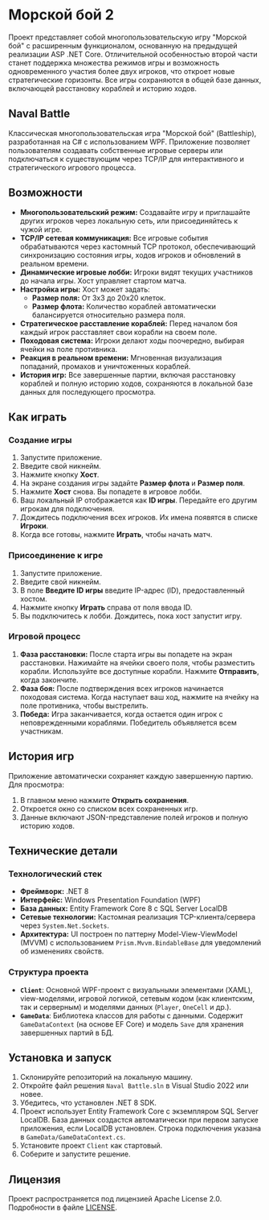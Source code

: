 # Морской бой 2  

Проект представляет собой многопользовательскую игру "Морской бой" с расширенным функционалом, основанную на предыдущей реализации ASP .NET Core. Отличительной особенностью второй части станет поддержка множества режимов игры и возможность одновременного участия более двух игроков, что откроет новые стратегические горизонты. Все игры сохраняются в общей базе данных, включающей расстановку кораблей и историю ходов.

## Naval Battle  
Классическая многопользовательская игра "Морской бой" (Battleship), разработанная на C# с использованием WPF. Приложение позволяет пользователям создавать собственные игровые серверы или подключаться к существующим через TCP/IP для интерактивного и стратегического игрового процесса.

## Возможности  
* **Многопользовательский режим:** Создавайте игру и приглашайте других игроков через локальную сеть, или присоединяйтесь к чужой игре.  
* **TCP/IP сетевая коммуникация:** Все игровые события обрабатываются через кастомный TCP протокол, обеспечивающий синхронизацию состояния игры, ходов игроков и обновлений в реальном времени.  
* **Динамические игровые лобби:** Игроки видят текущих участников до начала игры. Хост управляет стартом матча.  
* **Настройка игры:** Хост может задать:  
  * **Размер поля:** От 3x3 до 20x20 клеток.  
  * **Размер флота:** Количество кораблей автоматически балансируется относительно размера поля.  
* **Стратегическое расставление кораблей:** Перед началом боя каждый игрок расставляет свои корабли на своем поле.  
* **Походовая система:** Игроки делают ходы поочередно, выбирая ячейки на поле противника.  
* **Реакция в реальном времени:** Мгновенная визуализация попаданий, промахов и уничтоженных кораблей.  
* **История игр:** Все завершенные партии, включая расстановку кораблей и полную историю ходов, сохраняются в локальной базе данных для последующего просмотра.

## Как играть  

### Создание игры  
1. Запустите приложение.  
2. Введите свой никнейм.  
3. Нажмите кнопку **Хост**.  
4. На экране создания игры задайте **Размер флота** и **Размер поля**.  
5. Нажмите **Хост** снова. Вы попадете в игровое лобби.  
6. Ваш локальный IP отображается как **ID игры**. Передайте его другим игрокам для подключения.  
7. Дождитесь подключения всех игроков. Их имена появятся в списке **Игроки**.  
8. Когда все готовы, нажмите **Играть**, чтобы начать матч.  

### Присоединение к игре  
1. Запустите приложение.  
2. Введите свой никнейм.  
3. В поле **Введите ID игры** введите IP-адрес (ID), предоставленный хостом.  
4. Нажмите кнопку **Играть** справа от поля ввода ID.  
5. Вы подключитесь к лобби. Дождитесь, пока хост запустит игру.  

### Игровой процесс  
1. **Фаза расстановки:** После старта игры вы попадете на экран расстановки. Нажимайте на ячейки своего поля, чтобы разместить корабли. Используйте все доступные корабли. Нажмите **Отправить**, когда закончите.  
2. **Фаза боя:** После подтверждения всех игроков начинается походовая система. Когда наступает ваш ход, нажмите на ячейку на поле противника, чтобы выстрелить.  
3. **Победа:** Игра заканчивается, когда остается один игрок с неповрежденными кораблями. Победитель объявляется всем участникам.  

## История игр  
Приложение автоматически сохраняет каждую завершенную партию. Для просмотра:  

1. В главном меню нажмите **Открыть сохранения**.  
2. Откроется окно со списком всех сохраненных игр.  
3. Данные включают JSON-представление полей игроков и полную историю ходов.  

## Технические детали  

### Технологический стек  
* **Фреймворк:** .NET 8  
* **Интерфейс:** Windows Presentation Foundation (WPF)  
* **База данных:** Entity Framework Core 8 с SQL Server LocalDB  
* **Сетевые технологии:** Кастомная реализация TCP-клиента/сервера через `System.Net.Sockets`.  
* **Архитектура:** UI построен по паттерну Model-View-ViewModel (MVVM) с использованием `Prism.Mvvm.BindableBase` для уведомлений об изменениях свойств.  

### Структура проекта  
* **`Client`**: Основной WPF-проект с визуальными элементами (XAML), view-моделями, игровой логикой, сетевым кодом (как клиентским, так и серверным) и моделями данных (`Player`, `OneCell` и др.).  
* **`GameData`**: Библиотека классов для работы с данными. Содержит `GameDataContext` (на основе EF Core) и модель `Save` для хранения завершенных партий в БД.  

## Установка и запуск  
1. Склонируйте репозиторий на локальную машину.  
2. Откройте файл решения `Naval Battle.sln` в Visual Studio 2022 или новее.  
3. Убедитесь, что установлен .NET 8 SDK.  
4. Проект использует Entity Framework Core с экземпляром SQL Server LocalDB. База данных создастся автоматически при первом запуске приложения, если LocalDB установлен. Строка подключения указана в `GameData/GameDataContext.cs`.  
5. Установите проект `Client` как стартовый.  
6. Соберите и запустите решение.  

## Лицензия  
Проект распространяется под лицензией Apache License 2.0. Подробности в файле [LICENSE](LICENSE).
